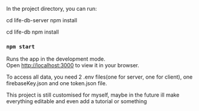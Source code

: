 In the project directory, you can run:

cd life-db-server
npm install

cd life-db
npm install

### `npm start`

Runs the app in the development mode.\
Open [http://localhost:3000](http://localhost:3000) to view it in your browser.


To access all data, you need 2 .env files(one for server, one for client), one firebaseKey.json and one token.json file.


This project is still customised for myself, maybe in the future ill make everything editable and even add a tutorial or something